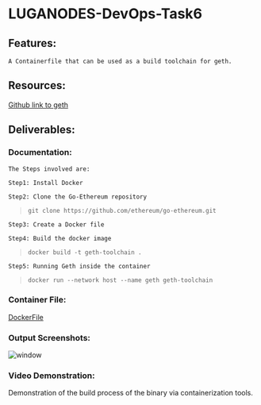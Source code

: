 # LUGANODES-DevOps-Task6

## Features:

    A Containerfile that can be used as a build toolchain for geth.

## Resources:

 [Github link to geth](https://github.com/ethereum/go-ethereum)

## Deliverables:

### Documentation:

    The Steps involved are:

    Step1: Install Docker

    Step2: Clone the Go-Ethereum repository 
    
> `git clone https://github.com/ethereum/go-ethereum.git`

    Step3: Create a Docker file

    Step4: Build the docker image 
    
> `docker build -t geth-toolchain .`
    
    Step5: Running Geth inside the container 
    
> `docker run --network host --name geth geth-toolchain`

### Container File:

[DockerFile](https://github.com/Priyanshu-Vyas/LUGANODES-DevOps-Task6/blob/main/Dockerfile)


### Output Screenshots:

![window](https://github.com/Priyanshu-Vyas/LUGANODES-DevOps-Task6/blob/main/img/window.png)

### Video Demonstration:

Demonstration of the build process of the binary via containerization tools.
[]()
